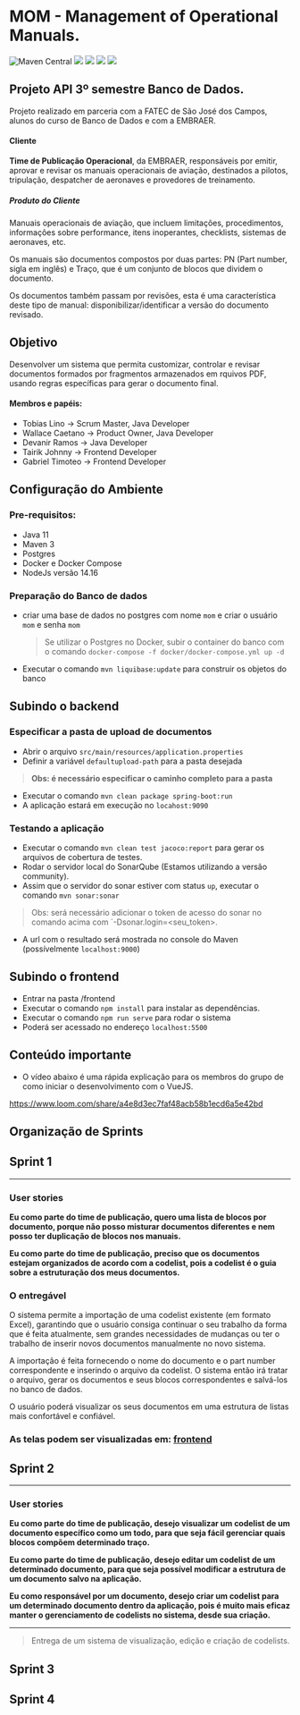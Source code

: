 # MOM - Management of Operational Manuals.
![Maven Central](https://img.shields.io/maven-central/v/org.apache.maven/apache-maven)
![](https://img.shields.io/badge/java-jdk11-green)
![](https://img.shields.io/badge/postgres-13-blue)
![](https://img.shields.io/badge/spring--boot-2.4.3-brightgreen)
![](https://img.shields.io/badge/nodejs-14.16-darkgreen)
## Projeto API 3º semestre Banco de Dados.

Projeto realizado em parceria com a FATEC de São José dos Campos, alunos do curso de Banco de Dados e com a EMBRAER.

#### Cliente
**Time de Publicação Operacional**, da EMBRAER, responsáveis por emitir, aprovar e revisar os manuais operacionais de aviação, destinados a pilotos, tripulação, despatcher de aeronaves e provedores de treinamento.

##### Produto do Cliente
Manuais operacionais de aviação, que incluem limitações, procedimentos, informações sobre performance, itens inoperantes, checklists, sistemas de aeronaves, etc.

Os manuais são documentos compostos por duas partes: PN (Part number, sigla em inglês) e Traço, que é um conjunto de blocos que dividem o documento.

Os documentos também passam por revisões, esta é uma característica deste tipo de manual: disponibilizar/identificar a versão do documento revisado.

## Objetivo
Desenvolver um sistema que permita customizar, controlar e revisar documentos formados por fragmentos armazenados em rquivos PDF, usando regras específicas para gerar o documento final.

#### Membros e papéis:
- Tobias Lino      -> Scrum Master, Java Developer
- Wallace Caetano  -> Product Owner, Java Developer
- Devanir Ramos    -> Java Developer
- Tairik Johnny    -> Frontend Developer
- Gabriel Timoteo  -> Frontend Developer

## Configuração do Ambiente
### **Pre-requisitos:**
- Java 11
- Maven 3 
- Postgres
- Docker e Docker Compose
- NodeJs versão 14.16
### **Preparação do Banco de dados**
- criar uma base de dados no postgres com nome `mom` e criar o usuário `mom` e senha `mom`
  > Se utilizar o Postgres no Docker, subir o container do banco com o comando `docker-compose -f docker/docker-compose.yml up -d`
- Executar o comando `mvn liquibase:update` para construir os objetos do banco
## **Subindo o backend**

### **Especificar a pasta de upload de documentos**
- Abrir o arquivo `src/main/resources/application.properties`
- Definir a variável `defaultupload-path` para a pasta desejada

> **Obs: é necessário especificar o caminho completo para a pasta**
- Executar o comando `mvn clean package spring-boot:run`
- A aplicação estará em execução no `locahost:9090`
### **Testando a aplicação**
- Executar o comando `mvn clean test jacoco:report` para gerar os arquivos de cobertura de testes.
- Rodar o servidor local do SonarQube (Estamos utilizando a versão community).
- Assim que o servidor do sonar estiver com status `up`, executar o comando `mvn sonar:sonar`
> Obs: será necessário adicionar o token de acesso do sonar no comando acima com `-Dsonar.login=<seu_token>.
- A url com o resultado será mostrada no console do Maven (possívelmente `localhost:9000`)
## **Subindo o frontend**
- Entrar na pasta /frontend
- Executar o comando `npm install` para instalar as dependências.
- Executar o comando `npm run serve` para rodar o sistema
- Poderá ser acessado no endereço `localhost:5500`

## Conteúdo importante
- O vídeo abaixo é uma rápida explicação para os membros do grupo de como iniciar o desenvolvimento com o VueJS.

https://www.loom.com/share/a4e8d3ec7faf48acb58b1ecd6a5e42bd

## Organização de Sprints

## Sprint 1
***
### **User stories**
**Eu como parte do time de publicação, quero uma lista de blocos por documento, porque não posso misturar documentos 
diferentes e nem posso ter duplicação de blocos nos manuais.**

**Eu como parte do time de publicação, preciso que os documentos estejam organizados de acordo com a codelist, 
pois a codelist é o guia sobre a estruturação dos meus documentos.**
### O entregável
O sistema permite a importação de uma codelist existente (em formato Excel), garantindo que o usuário consiga continuar 
o seu trabalho da forma que é feita atualmente, sem grandes necessidades de mudanças ou ter o trabalho de inserir novos 
documentos manualmente no novo sistema.

A importação é feita fornecendo o nome do documento e o part number correspondente e inserindo o arquivo da codelist.
O sistema então irá tratar o arquivo, gerar os documentos e seus blocos correspondentes e salvá-los no banco de dados.

O usuário poderá visualizar os seus documentos em uma estrutura de listas mais confortável e confiável.

### As telas podem ser visualizadas em: [frontend](https://github.com/API-FATEC/API_3sem_2021-01/tree/main/frontend/api)

## Sprint 2
***
### **User stories**
**Eu como parte do time de publicação, desejo visualizar um codelist de um documento específico como um todo, para que seja fácil gerenciar quais blocos compõem determinado traço.**

**Eu como parte do time de publicação, desejo editar um codelist de um determinado documento, para que seja possível modificar a estrutura de um documento salvo na aplicação.**

**Eu como responsável por um documento, desejo criar um codelist para um determinado documento dentro da aplicação, pois é muito mais eficaz manter o gerenciamento de codelists no sistema, desde sua criação.**
***
> Entrega de um sistema de visualização, edição e criação de codelists.
## Sprint 3
## Sprint 4
